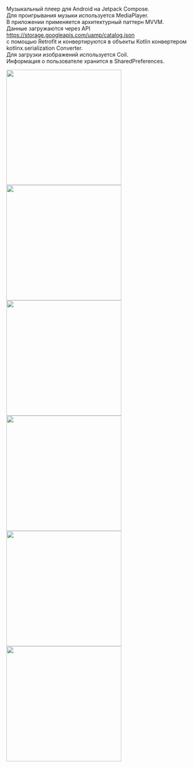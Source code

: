 Музыкальный плеер для Android на Jetpack Compose.  
Для проигрывания музыки используется MediaPlayer.  
В приложении применяется архитектурный паттерн MVVM.  
Данные загружаются через API https://storage.googleapis.com/uamp/catalog.json  
с помощью Retrofit и конвертируются в объекты Kotlin конвертером kotlinx.serialization Converter.  
Для загрузки изображений используется Coil.  
Информация о пользователе хранится в SharedPreferences.  
  
<img src="https://github.com/dehiru/MusicPlayer/assets/89028460/7662e1be-4b96-43a1-be0b-2802f2d36d92" width="300"/>
<img src="https://github.com/dehiru/MusicPlayer/assets/89028460/f15d0a4e-0d05-402c-bdd8-3c01e72fe3ed" width="300"/>
<img src="https://github.com/dehiru/MusicPlayer/assets/89028460/79230649-fb19-4d99-a628-3c9d00a5cfd7" width="300"/>
<img src="https://github.com/dehiru/MusicPlayer/assets/89028460/5399dcd3-0634-4e21-a0e9-ad6f02322772" width="300"/>
<img src="https://github.com/dehiru/MusicPlayer/assets/89028460/0c87ebeb-0d18-4b3c-b540-303cbf44795a" width="300"/>
<img src="https://github.com/dehiru/MusicPlayer/assets/89028460/98d4c2f6-d0bb-4ec4-9f06-0be2ffadd838" width="300"/>
